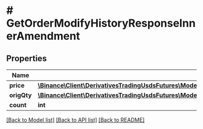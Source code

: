 # # GetOrderModifyHistoryResponseInnerAmendment

## Properties

Name | Type | Description | Notes
------------ | ------------- | ------------- | -------------
**price** | [**\Binance\Client\DerivativesTradingUsdsFutures\Model\GetOrderModifyHistoryResponseInnerAmendmentPrice**](GetOrderModifyHistoryResponseInnerAmendmentPrice.md) |  | [optional]
**origQty** | [**\Binance\Client\DerivativesTradingUsdsFutures\Model\GetOrderModifyHistoryResponseInnerAmendmentOrigQty**](GetOrderModifyHistoryResponseInnerAmendmentOrigQty.md) |  | [optional]
**count** | **int** |  | [optional]

[[Back to Model list]](../../README.md#models) [[Back to API list]](../../README.md#endpoints) [[Back to README]](../../README.md)
